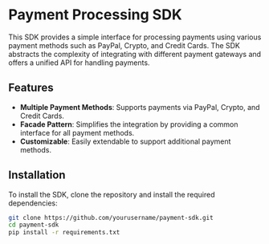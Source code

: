 # Payment Processing SDK

This SDK provides a simple interface for processing payments using various payment methods such as PayPal, Crypto, and Credit Cards. The SDK abstracts the complexity of integrating with different payment gateways and offers a unified API for handling payments.

## Features

- **Multiple Payment Methods**: Supports payments via PayPal, Crypto, and Credit Cards.
- **Facade Pattern**: Simplifies the integration by providing a common interface for all payment methods.
- **Customizable**: Easily extendable to support additional payment methods.

## Installation

To install the SDK, clone the repository and install the required dependencies:

```bash
git clone https://github.com/yourusername/payment-sdk.git
cd payment-sdk
pip install -r requirements.txt